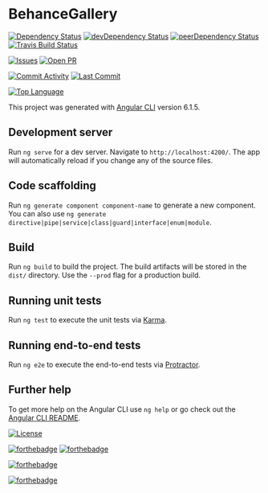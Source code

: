# BehanceGallery

[![Dependency Status](https://david-dm.org/iamjigz/behance-gallery.svg?longCache=true&style=for-the-badge)](https://david-dm.org/iamjigz/behance-gallery)
[![devDependency Status](https://david-dm.org/iamjigz/behance-gallery/dev-status.svg?longCache=true&style=for-the-badge)](https://david-dm.org/iamjigz/behance-gallery#info=devDependencies)
[![peerDependency Status](https://david-dm.org/iamjigz/behance-gallery/peer-status.svg?longCache=true&style=for-the-badge)](https://david-dm.org/iamjigz/behance-gallery#info=peerDependencies)
[![Travis Build Status](https://travis-ci.com/iamjigz/behance-gallery.png?branch=master)](https://travis-ci.com/iamjigz/behance-gallery)

[![Issues](https://img.shields.io/github/issues/iamjigz/behance-gallery.svg?longCache=true&style=for-the-badge)](https://github.com/iamjigz/behance-gallery/issues)
[![Open PR](https://img.shields.io/github/issues-pr/iamjigz/behance-gallery.svg?longCache=true&style=for-the-badge)](https://github.com/iamjigz/behance-gallery/pulls)

[![Commit Activity](https://img.shields.io/github/commit-activity/y/iamjigz/behance-gallery.svg?longCache=true&style=for-the-badge)](https://github.com/iamjigz/behance-gallery/graphs/commit-activity)
[![Last Commit](https://img.shields.io/github/last-commit/iamjigz/behance-gallery.svg?longCache=true&style=for-the-badge)](https://github.com/iamjigz/behance-gallery/graphs/code-frequency)

[![Top Language](https://img.shields.io/github/languages/top/iamjigz/behance-gallery.svg?longCache=true&style=for-the-badge)](https://img.shields.io/github/languages/top/iamjigz/behance-gallery.svg)

This project was generated with [Angular CLI](https://github.com/angular/angular-cli) version 6.1.5.

## Development server

Run `ng serve` for a dev server. Navigate to `http://localhost:4200/`. The app will automatically reload if you change any of the source files.

## Code scaffolding

Run `ng generate component component-name` to generate a new component. You can also use `ng generate directive|pipe|service|class|guard|interface|enum|module`.

## Build

Run `ng build` to build the project. The build artifacts will be stored in the `dist/` directory. Use the `--prod` flag for a production build.

## Running unit tests

Run `ng test` to execute the unit tests via [Karma](https://karma-runner.github.io).

## Running end-to-end tests

Run `ng e2e` to execute the end-to-end tests via [Protractor](http://www.protractortest.org/).

## Further help

To get more help on the Angular CLI use `ng help` or go check out the [Angular CLI README](https://github.com/angular/angular-cli/blob/master/README.md).

[![License](https://img.shields.io/github/license/iamjigz/behance-gallery.svg?longCache=true&style=for-the-badge)](https://img.shields.io/github/license/iamjigz/behance-gallery)

[![forthebadge](https://forthebadge.com/images/badges/kinda-sfw.svg)](https://forthebadge.com)
[![forthebadge](https://forthebadge.com/images/badges/60-percent-of-the-time-works-every-time.svg)](https://forthebadge.com)

[![forthebadge](https://forthebadge.com/images/badges/powered-by-responsibility.svg)](https://forthebadge.com)

[![forthebadge](https://forthebadge.com/images/badges/uses-badges.svg)](https://forthebadge.com)
